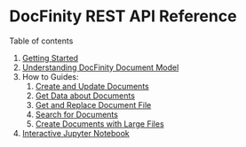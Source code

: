 # DocFinity REST API Reference

Table of contents

1. [Getting Started](/docs/getting-started.md)
1. [Understanding DocFinity Document Model](/docs/docfinity-101.md)
1. How to Guides:
   1. [Create and Update Documents](/docs/create-and-update.md)
   1. [Get Data about Documents](/docs/get-metadata.md)
   1. [Get and Replace Document File](/docs/get-and-replace-file.md)
   1. [Search for Documents](/docs/document-search.md)
   1. [Create Documents with Large Files](/docs/create-large-documents.md)
1. [Interactive Jupyter Notebook](/playground/rest-api.ipynb)
